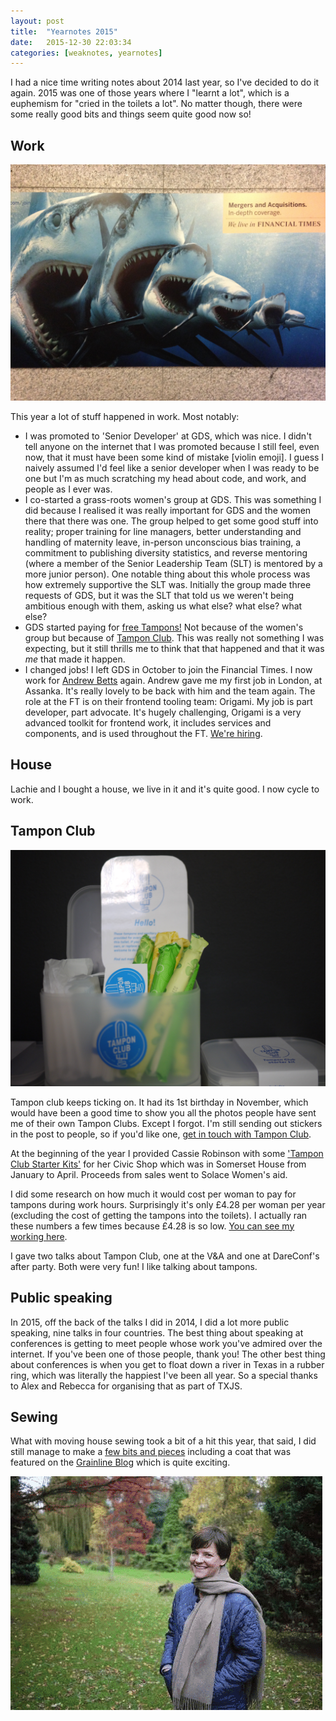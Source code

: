 ```yaml
---
layout: post
title:  "Yearnotes 2015"
date:   2015-12-30 22:03:34
categories: [weaknotes, yearnotes]
---
```

I had a nice time writing notes about 2014 last year, so I've decided to do it again. 2015 was one of those years where I "learnt a lot", which is a euphemism for "cried in the toilets a lot". No matter though, there were some really good bits and things seem quite good now so!

## Work
![FT Sharks](/assets/img/financial_times_sharks.jpg)


This year a lot of stuff happened in work. Most notably:

- I was promoted to 'Senior Developer' at GDS, which was nice.
I didn't tell anyone on the internet that I was promoted because I still feel, even now, that it must have been some kind of mistake [violin emoji]. I guess I naively assumed I'd feel like a senior developer when I was ready to be one but I'm as much scratching my head about code, and work, and people as I ever was.
- I co-started a grass-roots women's group at GDS. This was something I did because I realised it was really important for GDS and the women there that there was one. The group helped to get some good stuff into reality; proper training for line managers, better understanding and handling of maternity leave, in-person unconscious bias training, a commitment to publishing diversity statistics, and reverse mentoring (where a member of the Senior Leadership Team (SLT) is mentored by a more junior person). One notable thing about this whole process was how extremely supportive the SLT was. Initially the group made three requests of GDS, but it was the SLT that told us we weren't being ambitious enough with them, asking us what else? what else? what else?
- GDS started paying for [free Tampons!](https://www.instagram.com/p/0X40ftk9k8/) Not because of the women's group but because of [Tampon Club](http://tampon.club). This was really not something I was expecting, but it still thrills me to think that that happened and that it was *me* that made it happen.
- I changed jobs! I left GDS in October to join the Financial Times. I now work for [Andrew Betts](http://trib.tv) again. Andrew gave me my first job in London, at Assanka. It's really lovely to be back with him and the team again. The role at the FT is on their frontend tooling team: Origami. My job is part developer, part advocate. It's hugely challenging, Origami is a very advanced toolkit for frontend work, it includes services and components, and is used throughout the FT. [We're hiring](http://labs.ft.com/jobs/javascript/).


## House
Lachie and I bought a house, we live in it and it's quite good. I now cycle to work.

## Tampon Club

![Tampon Club starter kits](/assets/img/civic_shop.jpg)

Tampon club keeps ticking on. It had its 1st birthday in November, which would have been a good time to show you all the photos people have sent me of their own Tampon Clubs. Except I forgot. I'm still sending out stickers in the post to people, so if you'd like one, [get in touch with Tampon Club](mailto:hi@tampon.club).

At the beginning of the year I provided Cassie Robinson with some ['Tampon Club Starter Kits'](http://www.tampon.club/2015/02/04/tampon-club-in-somerset-house.html) for her Civic Shop which was in Somerset House from January to April. Proceeds from sales went to Solace Women's aid.

I did some research on how much it would cost per woman to pay for tampons during work hours. Surprisingly it's only &pound;4.28 per woman per year (excluding the cost of getting the tampons into the toilets). I actually ran these numbers a few times because &pound;4.28 is so low. [You can see my working here](http://www.tampon.club/tampon-club-for-folks-who-dont-use-tampons/provide-free-tampons/#how-much-will-it-cost).

I gave two talks about Tampon Club, one at the V&amp;A and one at DareConf's after party. Both were very fun! I like talking about tampons.


## Public speaking
In 2015, off the back of the talks I did in 2014, I did a lot more public speaking, nine talks in four countries.
The best thing about speaking at conferences is getting to meet people whose work you've admired over the internet. If you've been one of those people, thank you!
The other best thing about conferences is when you get to float down a river in Texas in a rubber ring, which was literally the happiest I've been all year. So a special thanks to Alex and Rebecca for organising that as part of TXJS.

## Sewing
What with moving house sewing took a bit of a hit this year, that said, I did still manage to make a [few bits and pieces](http://sewing.butt.kitchen) including a coat that was featured on the [Grainline Blog](http://grainlinestudio.com/2015/12/14/2015-pattern-recap-tamarack-jacket/) which is quite exciting.

![Coat](/assets/img/coat.gif)
